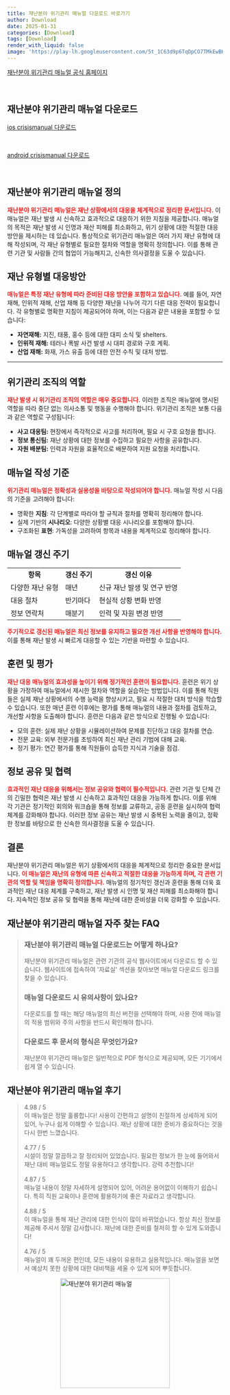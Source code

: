 ```yaml
---
title: 재난분야 위기관리 매뉴얼 다운로드 바로가기
author: Download
date: 2025-01-31
categories: [Download]
tags: [Download]
render_with_liquid: false
image: 'https://play-lh.googleusercontent.com/5t_1C63d9p6TqDpCO7TMkEwBHdHZE5XZCjqydfibKVKnhVqqcY5u0cYvWaqmlWNKiHwi=s256-rw'
---
```

<p><a class='click-button' title='재난분야 위기관리 매뉴얼' href='https://www.mois.go.kr/frt/sub/a06/b11/crisisManual/screen.do' rel='nofollow'>재난분야 위기관리 매뉴얼 공식 홈페이지</a></p><br>
<h2 id='재난분야 위기관리 매뉴얼_다운로드'>재난분야 위기관리 매뉴얼 다운로드</h2>
<p><a class="click-button ios" title="crisismanual 다운로드" href="https://apps.apple.com/kr/app/%EC%9E%AC%EB%82%9C%EB%B6%84%EC%95%BC-%EC%9C%84%EA%B8%B0%EA%B4%80%EB%A6%AC-%EB%A7%A4%EB%89%B4%EC%96%BC/id1673235198" rel="nofollow">ios crisismanual 다운로드</a></p><br>
<p><a class="click-button android" title="crisismanual 다운로드" href="https://play.google.comhttps://play.google.com/store/apps/details?id=dcmm.ndms.mobile" rel="nofollow">android crisismanual 다운로드</a></p><br>


<h2 id='재난분야_위기관리_매뉴얼_정의'>재난분야 위기관리 매뉴얼 정의</h2>

<p><b><span style="color: #ee2323;">재난분야 위기관리 매뉴얼은 재난 상황에서의 대응을 체계적으로 정리한 문서입니다.</span></b> 이 매뉴얼은 재난 발생 시 신속하고 효과적으로 대응하기 위한 지침을 제공합니다. 매뉴얼의 목적은 재난 발생 시 인명과 재산 피해를 최소화하고, 위기 상황에 대한 적절한 대응 방안을 제시하는 데 있습니다. 통상적으로 위기관리 매뉴얼은 여러 가지 재난 유형에 대해 작성되며, 각 재난 유형별로 필요한 절차와 역할을 명확히 정의합니다. 이를 통해 관련 기관 및 사람들 간의 협업이 가능해지고, 신속한 의사결정을 도울 수 있습니다.</p>

<h2 id='재난_유형별_대응방안'>재난 유형별 대응방안</h2>

<p><b><span style="color: #ee2323;">매뉴얼은 특정 재난 유형에 따라 준비된 대응 방안을 포함하고 있습니다.</span></b> 예를 들어, 자연재해, 인위적 재해, 산업 재해 등 다양한 재난을 나누어 각기 다른 대응 전략이 필요합니다. 각 유형별로 명확한 지침이 제공되어야 하며, 이는 다음과 같은 내용을 포함할 수 있습니다:</p>

<ul>
    <li><b>자연재해:</b> 지진, 태풍, 홍수 등에 대한 대피 소식 및 shelters.</li>
    <li><b>인위적 재해:</b> 테러나 폭발 사건 발생 시 대피 경로와 구호 계획.</li>
    <li><b>산업 재해:</b> 화재, 가스 유출 등에 대한 안전 수칙 및 대처 방법.</li>
</ul>

<hr />

<h2 id='위기관리_조직의_역할'>위기관리 조직의 역할</h2>

<p><b><span style="color: #ee2323;">재난 발생 시 위기관리 조직의 역할은 매우 중요합니다.</span></b> 이러한 조직은 매뉴얼에 명시된 역할을 따라 중단 없는 의사소통 및 행동을 수행해야 합니다. 위기관리 조직은 보통 다음과 같은 역할로 구성됩니다:</p>

<ul>
    <li><b>사고 대응팀:</b> 현장에서 즉각적으로 사고를 처리하며, 필요 시 구호 요청을 합니다.</li>
    <li><b>정보 통신팀:</b> 재난 상황에 대한 정보를 수집하고 필요한 사항을 공유합니다.</li>
    <li><b>자원 배분팀:</b> 인력과 자원을 효율적으로 배분하여 지원 요청을 처리합니다.</li>
</ul>

<h2 id='매뉴얼_작성_기준'>매뉴얼 작성 기준</h2>

<p><b><span style="color: #ee2323;">위기관리 매뉴얼은 정확성과 실용성을 바탕으로 작성되어야 합니다.</span></b> 매뉴얼 작성 시 다음의 기준을 고려해야 합니다:</p>

<ul>
    <li>명확한 <b>지침</b>: 각 단계별로 따라야 할 규칙과 절차를 명확히 정리해야 합니다.</li>
    <li>실제 기반의 <b>시나리오</b>: 다양한 상황별 대응 시나리오를 포함해야 합니다.</li>
    <li>구조화된 <b>표현</b>: 가독성을 고려하여 항목과 내용을 체계적으로 정리해야 합니다.</li>
</ul>

<h2 id='매뉴얼_갱신_주기'>매뉴얼 갱신 주기</h2>

<table>
    <tr>
        <td style="text-align: center; height: 17px;"><b>항목</b></td>
        <td style="text-align: center; height: 17px;"><b>갱신 주기</b></td>
        <td style="text-align: center; height: 17px;"><b>갱신 이유</b></td>
    </tr>
    <tr>
        <td>다양한 재난 유형</td>
        <td>매년</td>
        <td>신규 재난 발생 및 연구 반영</td>
    </tr>
    <tr>
        <td>대응 절차</td>
        <td>반기마다</td>
        <td>현실적 상황 변화 반영</td>
    </tr>
    <tr>
        <td>정보 연락처</td>
        <td>매분기</td>
        <td>인력 및 자원 변경 반영</td>
    </tr>
</table>

<p><b><span style="color: #ee2323;">주기적으로 갱신된 매뉴얼은 최신 정보를 유지하고 필요한 개선 사항을 반영해야 합니다.</span></b> 이를 통해 재난 발생 시 빠르게 대응할 수 있는 기반을 마련할 수 있습니다.</p>

<h2 id='훈련_및_평가'>훈련 및 평가</h2>

<p><b><span style="color: #ee2323;">재난 대응 매뉴얼의 효과성을 높이기 위해 정기적인 훈련이 필요합니다.</span></b> 훈련은 위기 상황을 가정하여 매뉴얼에서 제시한 절차와 역할을 실습하는 방법입니다. 이를 통해 직원들은 실제 재난 상황에서의 수행 능력을 향상시키고, 필요 시 적절한 대처 방식을 학습할 수 있습니다. 또한 매년 훈련 이후에는 평가를 통해 매뉴얼의 내용과 절차를 검토하고, 개선할 사항을 도출해야 합니다. 훈련은 다음과 같은 방식으로 진행될 수 있습니다:</p>

<ul>
    <li>모의 훈련: 실제 재난 상황을 시뮬레이션하여 문제를 진단하고 대응 절차를 연습.</li>
    <li>전문 교육: 외부 전문가를 초빙하여 최신 재난 관리 기법에 대해 교육.</li>
    <li>정기 평가: 연간 평가를 통해 직원들이 습득한 지식과 기술을 점검.</li>
</ul>

<h2 id='정보_공유_및_협력'>정보 공유 및 협력</h2>

<p><b><span style="color: #ee2323;">효과적인 재난 대응을 위해서는 정보 공유와 협력이 필수적입니다.</span></b> 관련 기관 및 단체 간의 긴밀한 협력은 재난 발생 시 신속하고 효과적인 대응을 가능하게 합니다. 이를 위해 각 기관은 정기적인 회의와 워크숍을 통해 정보를 교류하고, 공동 훈련을 실시하여 협력 체계를 강화해야 합니다. 이러한 정보 공유는 재난 발생 시 중복된 노력을 줄이고, 정확한 정보를 바탕으로 한 신속한 의사결정을 도울 수 있습니다.</p>

<h2 id='결론'>결론</h2>

<p>재난분야 위기관리 매뉴얼은 위기 상황에서의 대응을 체계적으로 정리한 중요한 문서입니다. <b><span style="color: #ee2323;">이 매뉴얼은 재난의 유형에 따른 신속하고 적절한 대응을 가능하게 하며, 각 관련 기관의 역할 및 책임을 명확히 정의합니다.</span></b> 매뉴얼의 정기적인 갱신과 훈련을 통해 더욱 효과적인 재난 대응 체계를 구축하고, 재난 발생 시 인명 및 재산 피해를 최소화해야 합니다. 지속적인 정보 공유 및 협력을 통해 재난에 대한 준비성을 더욱 강화할 수 있습니다.</p>


<h2 id='재난분야 위기관리 매뉴얼_자주_찾는_FAQ'>재난분야 위기관리 매뉴얼 자주 찾는 FAQ</h2>
<div itemscope="" itemtype="https://schema.org/FAQPage"> <blockquote> <div itemscope="" itemprop="mainEntity" itemtype="https://schema.org/Question"> <h3 itemprop="name">재난분야 위기관리 매뉴얼 다운로드는 어떻게 하나요?</h3> <div itemscope="" itemprop="acceptedAnswer" itemtype="https://schema.org/Answer"> <span itemprop="text"> <p>재난분야 위기관리 매뉴얼은 관련 기관의 공식 웹사이트에서 다운로드 할 수 있습니다. 웹사이트에 접속하여 '자료실' 섹션을 찾아보면 매뉴얼 다운로드 링크를 찾을 수 있습니다.</p> </span> </div> </div> <div itemscope="" itemprop="mainEntity" itemtype="https://schema.org/Question"> <h3 itemprop="name">매뉴얼 다운로드 시 유의사항이 있나요?</h3> <div itemscope="" itemprop="acceptedAnswer" itemtype="https://schema.org/Answer"> <span itemprop="text"> <p>다운로드를 할 때는 해당 매뉴얼의 최신 버전을 선택해야 하며, 사용 전에 매뉴얼의 적용 범위와 주의 사항을 반드시 확인해야 합니다.</p> </span> </div> </div> <div itemscope="" itemprop="mainEntity" itemtype="https://schema.org/Question"> <h3 itemprop="name">다운로드 후 문서의 형식은 무엇인가요?</h3> <div itemscope="" itemprop="acceptedAnswer" itemtype="https://schema.org/Answer"> <span itemprop="text"> <p>재난분야 위기관리 매뉴얼은 일반적으로 PDF 형식으로 제공되며, 모든 기기에서 쉽게 열 수 있습니다.</p> </span> </div> </div> </blockquote> </div>
<h2 id='재난분야 위기관리 매뉴얼_후기'>재난분야 위기관리 매뉴얼 후기</h2>
<div itemscope itemtype="https://schema.org/Product">
  <blockquote>
  <div itemprop="review" itemscope itemtype="https://schema.org/Review">
      <div itemprop="reviewRating" itemscope itemtype="https://schema.org/Rating"> <span itemprop="ratingValue">4.98</span> / <span itemprop="bestRating">5</span> </div>
      <span itemprop="reviewBody">이 매뉴얼은 정말 훌륭합니다! 사용이 간편하고 설명이 친절하게 상세하게 되어 있어, 누구나 쉽게 이해할 수 있습니다. 재난 상황에 대한 준비가 중요하다는 것을 다시 한번 느꼈습니다.</span>
  </div>
  <br>
  <div itemprop="review" itemscope itemtype="https://schema.org/Review">
      <div itemprop="reviewRating" itemscope itemtype="https://schema.org/Rating"> <span itemprop="ratingValue">4.77</span> / <span itemprop="bestRating">5</span> </div>
      <span itemprop="reviewBody">시설이 정말 깔끔하고 잘 정리되어 있었습니다. 필요한 정보가 한 눈에 들어와서 재난 대비 매뉴얼로도 정말 유용하다고 생각합니다. 강력 추천합니다!</span>
  </div>
  <br>
  <div itemprop="review" itemscope itemtype="https://schema.org/Review">
      <div itemprop="reviewRating" itemscope itemtype="https://schema.org/Rating"> <span itemprop="ratingValue">4.87</span> / <span itemprop="bestRating">5</span> </div>
      <span itemprop="reviewBody">매뉴얼 내용이 정말 자세하게 설명되어 있어, 어려운 용어없이 이해하기 쉽습니다. 특히 직원 교육이나 훈련에 활용하기에 좋은 자료라고 생각합니다.</span>
  </div>
  <br>
  <div itemprop="review" itemscope itemtype="https://schema.org/Review">
      <div itemprop="reviewRating" itemscope itemtype="https://schema.org/Rating"> <span itemprop="ratingValue">4.88</span> / <span itemprop="bestRating">5</span> </div>
      <span itemprop="reviewBody">이 매뉴얼을 통해 재난 관리에 대한 인식이 많이 바뀌었습니다. 항상 최신 정보를 제공해 주셔서 정말 감사합니다. 재난에 대한 준비를 철저히 할 수 있게 도와줍니다!</span>
  </div>
  <br>
  <div itemprop="review" itemscope itemtype="https://schema.org/Review">
      <div itemprop="reviewRating" itemscope itemtype="https://schema.org/Rating"> <span itemprop="ratingValue">4.76</span> / <span itemprop="bestRating">5</span> </div>
      <span itemprop="reviewBody">매뉴얼이 꽤 두꺼운 편인데, 모든 내용이 유용하고 실용적입니다. 매뉴얼을 보면서 예상치 못한 상황에 대한 대비책을 세울 수 있게 되어 뿌듯합니다.</span>
  </div>
  </blockquote>
</div>
<figure class="image" style="display: flex; justify-content: center; align-items: center; margin: 0;"><img src="https://play-lh.googleusercontent.com/5t_1C63d9p6TqDpCO7TMkEwBHdHZE5XZCjqydfibKVKnhVqqcY5u0cYvWaqmlWNKiHwi=s256-rw" alt="재난분야 위기관리 매뉴얼" width="256" height="256" style="max-width: 100%; height: auto;"></figure>